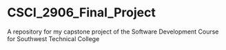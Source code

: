 # CSCI_2906_Final_Project
A repository for my capstone project of the Software Development Course for Southwest Technical College
